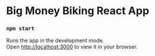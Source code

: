 # Big Money Biking React App

### `npm start`

Runs the app in the development mode.\
Open [http://localhost:3000](http://localhost:3000) to view it in your browser.
